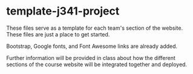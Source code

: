 # template-j341-project
These files serve as a template for each team's section of the website. These files are just a place to get started.

Bootstrap, Google fonts, and Font Awesome links are already added.

Further information will be provided in class about how the different sections of the course website will be integrated together and deployed.
